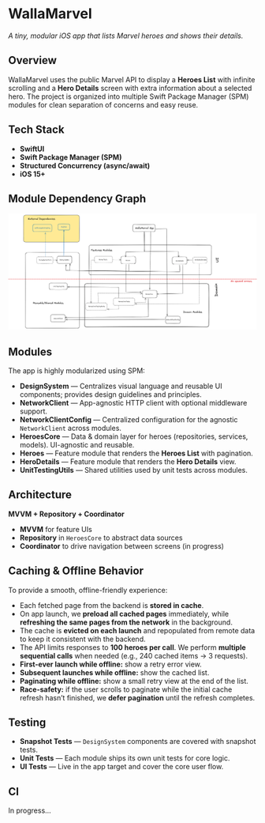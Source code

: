 # WallaMarvel

*A tiny, modular iOS app that lists Marvel heroes and shows their details.*

## Overview
WallaMarvel uses the public Marvel API to display a **Heroes List** with infinite scrolling and a **Hero Details** screen with extra information about a selected hero. The project is organized into multiple Swift Package Manager (SPM) modules for clean separation of concerns and easy reuse.

## Tech Stack
- **SwiftUI**
- **Swift Package Manager (SPM)**
- **Structured Concurrency (async/await)**
- **iOS 15+**

## Module Dependency Graph

![Module dependency graph](docs/dependency-graph.png)

## Modules
The app is highly modularized using SPM:

- **DesignSystem** — Centralizes visual language and reusable UI components; provides design guidelines and principles.
- **NetworkClient** — App-agnostic HTTP client with optional middleware support.
- **NetworkClientConfig** — Centralized configuration for the agnostic `NetworkClient` across modules.
- **HeroesCore** — Data & domain layer for heroes (repositories, services, models). UI-agnostic and reusable.
- **Heroes** — Feature module that renders the **Heroes List** with pagination.
- **HeroDetails** — Feature module that renders the **Hero Details** view.
- **UnitTestingUtils** — Shared utilities used by unit tests across modules.

## Architecture
**MVVM + Repository + Coordinator**

- **MVVM** for feature UIs  
- **Repository** in `HeroesCore` to abstract data sources  
- **Coordinator** to drive navigation between screens (in progress)

## Caching & Offline Behavior
To provide a smooth, offline-friendly experience:

- Each fetched page from the backend is **stored in cache**.
- On app launch, we **preload all cached pages** immediately, while **refreshing the same pages from the network** in the background.
- The cache is **evicted on each launch** and repopulated from remote data to keep it consistent with the backend.
- The API limits responses to **100 heroes per call**. We perform **multiple sequential calls** when needed (e.g., 240 cached items → 3 requests).
- **First-ever launch while offline:** show a retry error view.
- **Subsequent launches while offline:** show the cached list.
- **Paginating while offline:** show a small retry view at the end of the list.
- **Race-safety:** if the user scrolls to paginate while the initial cache refresh hasn’t finished, we **defer pagination** until the refresh completes.

## Testing
- **Snapshot Tests** — `DesignSystem` components are covered with snapshot tests.
- **Unit Tests** — Each module ships its own unit tests for core logic.
- **UI Tests** — Live in the app target and cover the core user flow.

## CI
In progress…
